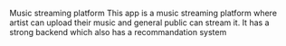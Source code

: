Music streaming platform
This app is a music streaming platform where artist can upload their music and general public can stream it. It has a strong backend which also has a recommandation system
